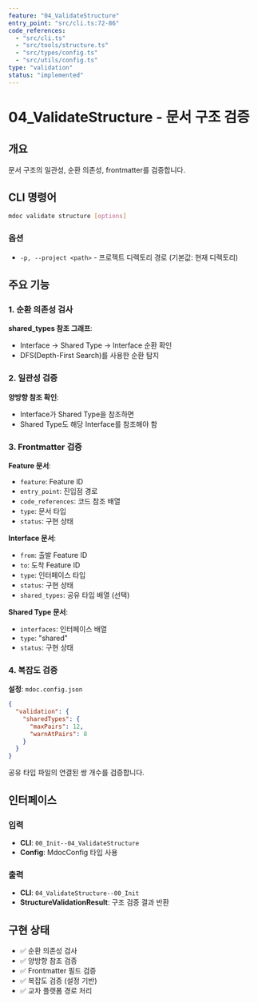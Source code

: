 ```yaml
---
feature: "04_ValidateStructure"
entry_point: "src/cli.ts:72-86"
code_references:
  - "src/cli.ts"
  - "src/tools/structure.ts"
  - "src/types/config.ts"
  - "src/utils/config.ts"
type: "validation"
status: "implemented"
---
```


# 04_ValidateStructure - 문서 구조 검증

## 개요

문서 구조의 일관성, 순환 의존성, frontmatter를 검증합니다.

## CLI 명령어

```bash
mdoc validate structure [options]
```

### 옵션

- `-p, --project <path>` - 프로젝트 디렉토리 경로 (기본값: 현재 디렉토리)

## 주요 기능

### 1. 순환 의존성 검사

**shared_types 참조 그래프**:
- Interface → Shared Type → Interface 순환 확인
- DFS(Depth-First Search)를 사용한 순환 탐지

### 2. 일관성 검증

**양방향 참조 확인**:
- Interface가 Shared Type을 참조하면
- Shared Type도 해당 Interface를 참조해야 함

### 3. Frontmatter 검증

**Feature 문서**:
- `feature`: Feature ID
- `entry_point`: 진입점 경로
- `code_references`: 코드 참조 배열
- `type`: 문서 타입
- `status`: 구현 상태

**Interface 문서**:
- `from`: 출발 Feature ID
- `to`: 도착 Feature ID
- `type`: 인터페이스 타입
- `status`: 구현 상태
- `shared_types`: 공유 타입 배열 (선택)

**Shared Type 문서**:
- `interfaces`: 인터페이스 배열
- `type`: "shared"
- `status`: 구현 상태

### 4. 복잡도 검증

**설정**: `mdoc.config.json`

```json
{
  "validation": {
    "sharedTypes": {
      "maxPairs": 12,
      "warnAtPairs": 8
    }
  }
}
```

공유 타입 파일의 연결된 쌍 개수를 검증합니다.

## 인터페이스

### 입력

- **CLI**: `00_Init--04_ValidateStructure`
- **Config**: MdocConfig 타입 사용

### 출력

- **CLI**: `04_ValidateStructure--00_Init`
- **StructureValidationResult**: 구조 검증 결과 반환

## 구현 상태

- ✅ 순환 의존성 검사
- ✅ 양방향 참조 검증
- ✅ Frontmatter 필드 검증
- ✅ 복잡도 검증 (설정 기반)
- ✅ 교차 플랫폼 경로 처리
